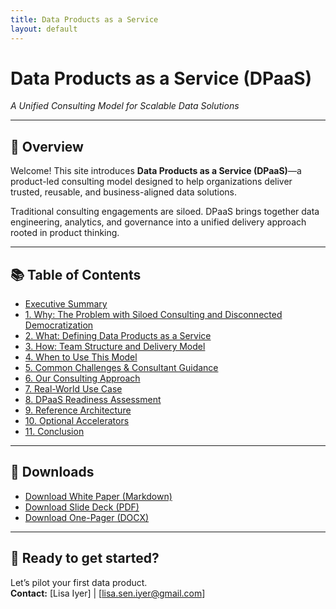 ```yaml
---
title: Data Products as a Service
layout: default
---
```


# Data Products as a Service (DPaaS)
_A Unified Consulting Model for Scalable Data Solutions_

---

## 📘 Overview

Welcome! This site introduces **Data Products as a Service (DPaaS)**—a product-led consulting model designed to help organizations deliver trusted, reusable, and business-aligned data solutions.

Traditional consulting engagements are siloed. DPaaS brings together data engineering, analytics, and governance into a unified delivery approach rooted in product thinking.

---

## 📚 Table of Contents

- [Executive Summary](./dpaas_white_paper_with_DS.md#executive-summary)
- [1. Why: The Problem with Siloed Consulting and Disconnected Democratization](./dpaas_white_paper_with_DS.md#1-why-the-problem-with-siloed-consulting-and-disconnected-democratization)
- [2. What: Defining Data Products as a Service](./dpaas_white_paper_with_DS.md#2-what-defining-data-products-as-a-service)
- [3. How: Team Structure and Delivery Model](./dpaas_white_paper_with_DS.md#3-how-team-structure-and-delivery-model)
- [4. When to Use This Model](./dpaas_white_paper_with_DS.md#4-when-to-use-this-model)
- [5. Common Challenges & Consultant Guidance](./dpaas_white_paper_with_DS.md#5-common-challenges--consultant-guidance)
- [6. Our Consulting Approach](./dpaas_white_paper_with_DS.md#6-our-consulting-approach)
- [7. Real-World Use Case](./dpaas_white_paper_with_DS.md#7-real-world-use-case)
- [8. DPaaS Readiness Assessment](./dpaas_white_paper_with_DS.md#8-dpaas-readiness-assessment)
- [9. Reference Architecture](./dpaas_white_paper_with_DS.md#9-reference-architecture)
- [10. Optional Accelerators](./dpaas_white_paper_with_DS.md#10-optional-accelerators)
- [11. Conclusion](./dpaas_white_paper_with_DS.md#11-conclusion)

---

## 📄 Downloads

- [Download White Paper (Markdown)](./dpaas_white_paper_with_DS.md)
- [Download Slide Deck (PDF)](./downloads/DPaaS_Slide_Deck_with_DS.pdf)
- [Download One-Pager (DOCX)](./downloads/DPaaS_One_Pager_with_DS.docx)

---

## 🚀 Ready to get started?

Let’s pilot your first data product.  
**Contact:** [Lisa Iyer] | [lisa.sen.iyer@gmail.com]

